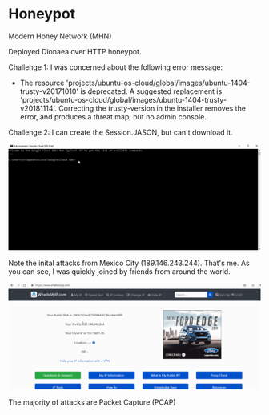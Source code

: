 # Honeypot
Modern Honey Network (MHN)

Deployed Dionaea over HTTP honeypot. 

Challenge 1: I was concerned about the following error message:
 - The resource 'projects/ubuntu-os-cloud/global/images/ubuntu-1404-trusty-v20171010' is deprecated. A suggested replacement is 'projects/ubuntu-os-cloud/global/images/ubuntu-1404-trusty-v20181114'.
Correcting the trusty-version in the installer removes the error, and produces a threat map, but no admin console.

Challenge 2: I can create the Session.JASON, but can't download it.

<img src="https://github.com/adamhoek/Honeypot/blob/master/Session.JSON.gif" width="800">

Note the inital attacks from Mexico City (189.146.243.244).  That's me.  As you can see, I was quickly joined by friends from around the world.

<img src="https://github.com/adamhoek/Honeypot/blob/master/Week%209%20Honeypot.gif" width="800">

The majority of attacks are Packet Capture (PCAP)
